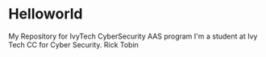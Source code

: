 # Helloworld
My Repository for IvyTech CyberSecurity AAS program
I'm a student at Ivy Tech CC  for Cyber Security. 
Rick Tobin
